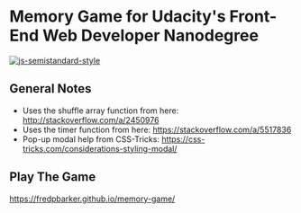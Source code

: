 # Memory Game for Udacity's Front-End Web Developer Nanodegree

[![js-semistandard-style](https://img.shields.io/badge/code%20style-semistandard-brightgreen.svg?style=flat-square)](https://github.com/Flet/semistandard)

## General Notes

- Uses the shuffle array function from here: http://stackoverflow.com/a/2450976
- Uses the timer function from here: https://stackoverflow.com/a/5517836
- Pop-up modal help from CSS-Tricks: https://css-tricks.com/considerations-styling-modal/

## Play The Game

https://fredpbarker.github.io/memory-game/


